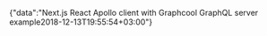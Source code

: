 {"data":"Next.js React Apollo client with Graphcool GraphQL server example2018-12-13T19:55:54+03:00"}
